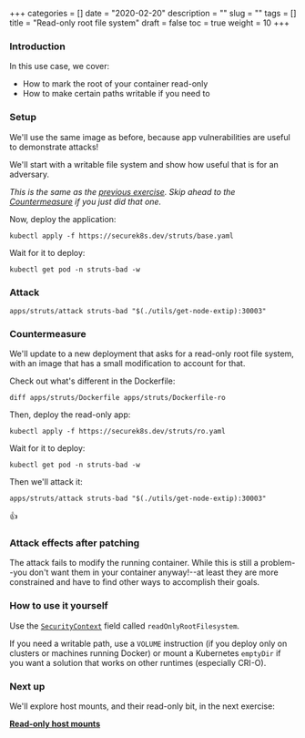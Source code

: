 +++
categories = []
date = "2020-02-20"
description = ""
slug = ""
tags = []
title = "Read-only root file system"
draft = false
toc = true
weight = 10
+++

### Introduction
In this use case, we cover:

 - How to mark the root of your container read-only
 - How to make certain paths writable if you need to

### Setup
We'll use the same image as before, because app vulnerabilities
are useful to demonstrate attacks!

We'll start with a writable file system and show how useful
that is for an adversary.

_This is the same as the [previous exercise](../01-streamline-images).
Skip ahead to the [Countermeasure](#countermeasure) if you just did that one._

Now, deploy the application:

```
kubectl apply -f https://securek8s.dev/struts/base.yaml
```

Wait for it to deploy:

```
kubectl get pod -n struts-bad -w
```

### Attack

```
apps/struts/attack struts-bad "$(./utils/get-node-extip):30003"
```

### Countermeasure
We'll update to a new deployment that asks for a read-only root file system,
with an image that has a small modification to account for that.

Check out what's different in the Dockerfile:

```
diff apps/struts/Dockerfile apps/struts/Dockerfile-ro
```

Then, deploy the read-only app:

```
kubectl apply -f https://securek8s.dev/struts/ro.yaml
```

Wait for it to deploy:

```
kubectl get pod -n struts-bad -w
```

Then we'll attack it:

```
apps/struts/attack struts-bad "$(./utils/get-node-extip):30003"
```

👍

### Attack effects after patching
The attack fails to modify the running container.
While this is still a problem--you don't want them in your
container anyway!--at least they are more constrained and
have to find other ways to accomplish their goals.

### How to use it yourself
Use the [`SecurityContext`](https://kubernetes.io/docs/reference/generated/kubernetes-api/v1.15/#securitycontext-v1-core)
field called `readOnlyRootFilesystem`.

If you need a writable path, use a `VOLUME` instruction
(if you deploy only on clusters or machines running Docker)
or mount a Kubernetes `emptyDir` if you want a solution that
works on other runtimes (especially CRI-O).
<!-- TODO: add reference to CRI-O bug ticket -->

### Next up
We'll explore host mounts, and their read-only bit, in the next exercise:

[**Read-only host mounts**](../15-ro-mount)
